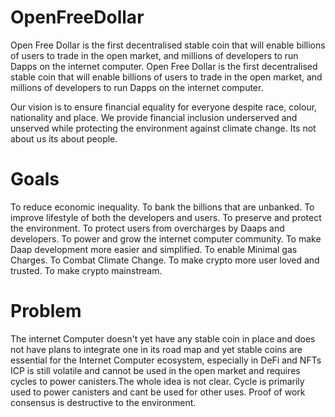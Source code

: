 # OpenFreeDollar
Open Free Dollar is the first decentralised stable coin that  will enable billions of users to trade in the open market, and millions of developers to run Dapps on the internet computer.
Open Free Dollar is the first decentralised stable coin that  will enable billions of users to trade in the open market, and millions of developers to run Dapps on the internet computer.

Our vision is to ensure financial equality for everyone despite race, colour, nationality and place.
We provide  financial inclusion underserved and unserved while protecting the environment against climate change.
Its not about us its about people.
# Goals
To reduce economic inequality.
To bank the billions that are unbanked.
To improve lifestyle of both the developers and users.
To preserve and protect the environment.
To protect users from overcharges by Daaps and developers.
To power and grow the internet computer community.
To make Daap development more easier  and simplified.
To enable Minimal gas Charges.
To Combat Climate Change.
To make crypto more user loved and trusted.
To make crypto mainstream.

# Problem
The internet Computer doesn't yet have  any stable coin in place  and does not have plans to integrate one in its road map and yet stable coins are essential for the Internet Computer ecosystem, especially in DeFi and NFTs
ICP is still volatile and cannot be used in the open market and requires cycles to power canisters.The whole idea is not clear.
Cycle is primarily used to power canisters and cant be used for other uses.
Proof of work consensus is destructive to the environment.

